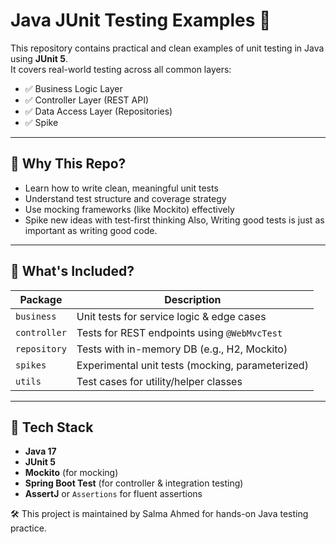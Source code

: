 # Java JUnit Testing Examples 🚀

This repository contains practical and clean examples of unit testing in Java using **JUnit 5**.  
It covers real-world testing across all common layers:

- ✅ Business Logic Layer
- ✅ Controller Layer (REST API)
- ✅ Data Access Layer (Repositories)
- ✅ Spike

---

## 📌 Why This Repo?

- Learn how to write clean, meaningful unit tests
- Understand test structure and coverage strategy
- Use mocking frameworks (like Mockito) effectively
- Spike new ideas with test-first thinking
Also, Writing good tests is just as important as writing good code.

---

## 🧪 What's Included?

| Package                  | Description                                      |
|--------------------------|--------------------------------------------------|
| `business`               | Unit tests for service logic & edge cases        |
| `controller`             | Tests for REST endpoints using `@WebMvcTest`     |
| `repository`             | Tests with in-memory DB (e.g., H2, Mockito)      |
| `spikes`                 | Experimental unit tests (mocking, parameterized) |
| `utils`                  | Test cases for utility/helper classes            |

---

## 🔧 Tech Stack

- **Java 17**
- **JUnit 5**
- **Mockito** (for mocking)
- **Spring Boot Test** (for controller & integration testing)
- **AssertJ** or `Assertions` for fluent assertions

🛠️ This project is maintained by Salma Ahmed for hands-on Java testing practice.